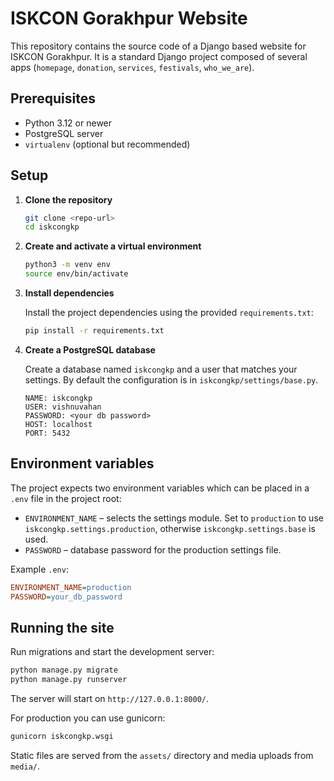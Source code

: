 # ISKCON Gorakhpur Website

This repository contains the source code of a Django based website for ISKCON Gorakhpur. It is a standard Django project composed of several apps (`homepage`, `donation`, `services`, `festivals`, `who_we_are`).

## Prerequisites

- Python 3.12 or newer
- PostgreSQL server
- `virtualenv` (optional but recommended)

## Setup

1. **Clone the repository**

   ```bash
   git clone <repo-url>
   cd iskcongkp
   ```

2. **Create and activate a virtual environment**

   ```bash
   python3 -m venv env
   source env/bin/activate
   ```

3. **Install dependencies**

    Install the project dependencies using the provided `requirements.txt`:

    ```bash
    pip install -r requirements.txt
    ```

4. **Create a PostgreSQL database**

   Create a database named `iskcongkp` and a user that matches your settings. By default the configuration is in `iskcongkp/settings/base.py`.

   ```
   NAME: iskcongkp
   USER: vishnuvahan
   PASSWORD: <your db password>
   HOST: localhost
   PORT: 5432
   ```

## Environment variables

The project expects two environment variables which can be placed in a `.env` file in the project root:

- `ENVIRONMENT_NAME` – selects the settings module. Set to `production` to use `iskcongkp.settings.production`, otherwise `iskcongkp.settings.base` is used.
- `PASSWORD` – database password for the production settings file.

Example `.env`:

```ini
ENVIRONMENT_NAME=production
PASSWORD=your_db_password
```

## Running the site

Run migrations and start the development server:

```bash
python manage.py migrate
python manage.py runserver
```

The server will start on `http://127.0.0.1:8000/`.

For production you can use gunicorn:

```bash
gunicorn iskcongkp.wsgi
```

Static files are served from the `assets/` directory and media uploads from `media/`.

